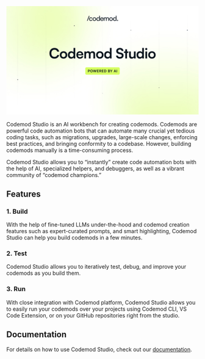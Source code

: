 <p align="center">
  <a href="https://codemod.com/studio">
      <picture>
          <source media="(prefers-color-scheme: dark)" srcset="/apps/docs/images/codemod-studio/codemod-studio-hero-dark.jpg">
          <source media="(prefers-color-scheme: light)" srcset="/apps/docs/images/codemod-studio/codemod-studio-hero-light.jpg">
          <img alt="Codemod Registry Header" src="/apps/docs/images/codemod-studio/codemod-studio-hero-light.jpg"></picture>
  </a>
</p>

Codemod Studio is an AI workbench for creating codemods. Codemods are powerful code automation bots that can automate
many crucial yet tedious coding tasks, such as migrations, upgrades, large-scale changes, enforcing best practices, and
bringing conformity to a codebase. However, building codemods manually is a time-consuming process.

Codemod Studio allows you to “instantly” create code automation bots with the help of AI, specialized helpers, and
debuggers, as well as a vibrant community of “codemod champions.”

## Features

### 1. Build

With the help of fine-tuned LLMs under-the-hood and codemod creation features such as expert-curated prompts, and smart
highlighting, Codemod Studio can help you build codemods in a few minutes.

### 2. Test

Codemod Studio allows you to iteratively test, debug, and improve your codemods as you build them.

### 3. Run

With close integration with Codemod platform, Codemod Studio allows you to easily run your codemods over your projects
using Codemod CLI, VS Code Extension, or on your GitHub repositories right from the studio.

## Documentation

For details on how to use Codemod Studio, check out our [documentation](https://go.codemod.com/studio-docs).
